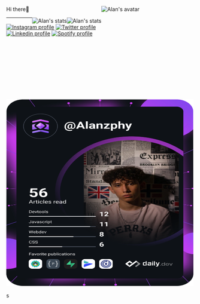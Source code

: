 <div >
<img align="right"height="250em" width="250em" src="https://cdn.discordapp.com/attachments/935686161836437575/935686240857112656/Alan_avatar.png" alt="Alan's avatar">
<p>Hi there👋<p/> 
<div/>
    
  
<div>
  <img align="right" src="https://github-readme-stats.vercel.app/api?username=Alanzphy&include_all_commits=true&theme=moltack" alt="Alan's stats">
  <img align="right" src="https://github-readme-stats.vercel.app/api/top-langs/?username=Alanzphy&layout=compact&langs_count=10&theme=moltack" alt="Alan's stats">
<div/>

<hr>


<div>
  <a href="https://www.instagram.com/alanzphy/" target="_blank" ><img src="https://img.shields.io/badge/Instagram-E4405F?style=for-the-badge&logo=instagram&logoColor=white" alt="Instagram profile" ><a/>
  <a href="https://twitter.com/Alanzphy" target="_blank"><img src="https://img.shields.io/badge/Twitter-1DA1F2?style=for-the-badge&logo=twitter&logoColor=white" alt="Twitter profile"><a/>
  <a href="https://www.linkedin.com/in/alan-ruiz-silva-103b72220/" target="_blank" ><img src="https://img.shields.io/badge/LinkedIn-0077B5?style=for-the-badge&logo=linkedin&logoColor=white" alt="Linkedin profile" ><a/>
  <a href="https://open.spotify.com/user/wmzn2o25mq9whtu456pjek80f" target="_blank" ><img src="https://img.shields.io/badge/Spotify-1ED760?&style=for-the-badge&logo=spotify&logoColor=white" alt="Spotify profile"><a/>
 <div/>

<a href="https://app.daily.dev/Alanzphy"><img width="500em" height="500em" src="devcard.svg" width="400" alt="Alan Ruiz's Dev Card"/></a>

      
s
